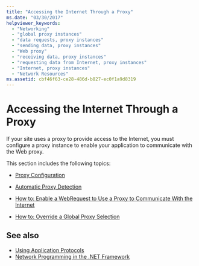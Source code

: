 ```yaml
---
title: "Accessing the Internet Through a Proxy"
ms.date: "03/30/2017"
helpviewer_keywords: 
  - "Networking"
  - "global proxy instances"
  - "data requests, proxy instances"
  - "sending data, proxy instances"
  - "Web proxy"
  - "receiving data, proxy instances"
  - "requesting data from Internet, proxy instances"
  - "Internet, proxy instances"
  - "Network Resources"
ms.assetid: cbf46f63-ce28-486d-b827-ec0f1a9d8319
---
```

# Accessing the Internet Through a Proxy
If your site uses a proxy to provide access to the Internet, you must configure a proxy instance to enable your application to communicate with the Web proxy.  
  
 This section includes the following topics:  
  
- [Proxy Configuration](../../../docs/framework/network-programming/proxy-configuration.md)  
  
- [Automatic Proxy Detection](../../../docs/framework/network-programming/automatic-proxy-detection.md)  
  
- [How to: Enable a WebRequest to Use a Proxy to Communicate With the Internet](../../../docs/framework/network-programming/how-to-enable-a-webrequest-to-use-a-proxy-to-communicate-with-the-internet.md)  
  
- [How to: Override a Global Proxy Selection](../../../docs/framework/network-programming/how-to-override-a-global-proxy-selection.md)  
  
## See also

- [Using Application Protocols](../../../docs/framework/network-programming/using-application-protocols.md)
- [Network Programming in the .NET Framework](../../../docs/framework/network-programming/index.md)
